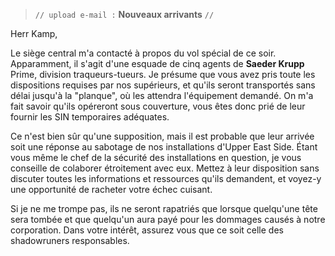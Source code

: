 > `// upload e-mail :` **Nouveaux arrivants** `//`

Herr Kamp,

Le siège central m'a contacté à propos du vol spécial de ce soir. Apparamment, il s'agit d'une esquade de cinq agents de **Saeder Krupp** Prime, division traqueurs-tueurs. Je présume que vous avez pris toute les dispositions requises par nos supérieurs, et qu'ils seront transportés sans délai jusqu'à la "planque", où les attendra l'équipement demandé. On m'a fait savoir qu'ils opéreront sous couverture, vous êtes donc prié de leur fournir les SIN temporaires adéquates.

Ce n'est bien sûr qu'une supposition, mais il est probable que leur arrivée soit une réponse au sabotage de nos installations d'Upper East Side. Étant vous même le chef de la sécurité des installations en question, je vous conseille de colaborer étroitement avec eux. Mettez à leur disposition sans discuter toutes les informations et ressources qu'ils demandent, et voyez-y une opportunité de racheter votre échec cuisant.

Si je ne me trompe pas, ils ne seront rapatriés que lorsque quelqu'une tête sera tombée et que quelqu'un aura payé pour les dommages causés à notre corporation. Dans votre intérêt, assurez vous que ce soit celle des shadowruners responsables.
